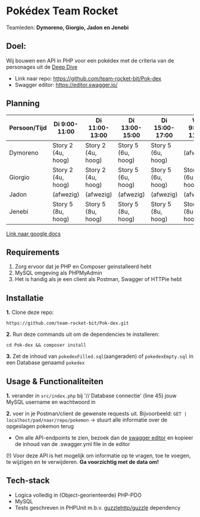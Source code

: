 # Pokédex Team Rocket
Teamleden: __Dymoreno, Giorgio, Jadon en Jenebi__

## Doel:
Wij bouwen een API in PHP voor een pokédex met de criteria van de personages uit de [Deep Dive](https://bitacademy.notion.site/Deep-Dive-Pok-mon-4c6febe20a2c4184843165486f846f9f)

 - Link naar repo: https://github.com/team-rocket-bit/Pok-dex
 - Swagger editor: https://editor.swagger.io/

## Planning
| Persoon/Tijd | Di 9:00-11:00 | Di 11:00-13:00 | Di 13:00-15:00 | Di 15:00-17:00 | Wo 9:00-11:00 | Wo 11:00-13:00 | Wo 13:00-14:00 | Wo 15:00-17:00 | Do 9:00-11:00 | Do 11:00-13:00 | Do 13:00-15:00 | Do 15:00-17:00 |
| --- | --- | --- | --- | --- | --- | --- | --- | --- | --- | --- | --- | --- |
| Dymoreno | Story 2 (4u, hoog) | Story 2 (4u, hoog) | Story 5 (6u, hoog) | Story 5 (6u, hoog) | (afwezig) | (afwezig) | (afwezig) | (afwezig) |  |  |  |  |
| Giorgio | Story 2 (4u, hoog) | Story 2 (4u, hoog) | Story 5 (6u, hoog) | Story 5 (6u, hoog) | Story 5 (6u, hoog) | Story 6(6u hoog) | Story 6(6u hoog) | Story 6(6u hoog) | Presentatie voor-bereiding | Presentatie voor-bereiding |  |  |
| Jadon | (afwezig) | (afwezig) | (afwezig) | (afwezig) | (afwezig) | (afwezig) | (afwezig) | (afwezig) |  |  |  |  |
| Jenebi | Story 5 (8u, hoog) | Story 5 (8u, hoog) | Story 5 (8u, hoog) | Story 5 (8u, hoog) | Story 5 (8u, hoog) | Story 5 (8u, hoog) | Story 5 (8u, hoog) | Story 5 (8u, hoog) | Presentatie voor-bereiding | Presentatie voor-bereiding |  |  |

[Link naar google docs](https://docs.google.com/document/d/1w8imA5vnc0cpgdo6g6WI5FmB_3q7YbcyOnsT8uq8q6Q/edit?usp=sharing)

## Requirements
1. Zorg ervoor dat je PHP en Composer geinstalleerd hebt
2. MySQL omgeving als PHPMyAdmin
3. Het is handig als je een client als Postman, Swagger of HTTPie hebt

## Installatie
__1.__ Clone deze repo:
```
https://github.com/team-rocket-bit/Pok-dex.git
```
__2.__ Run deze commands uit om de dependencies te installeren:
```
cd Pok-dex && composer install
```

__3.__ Zet de inhoud van `pokedexFilled.sql`(aangeraden) of `pokedexEmpty.sql` in een Database genaamd `pokedex`


## Usage & Functionaliteiten
__1.__ verander in `src/index.php` bij '// Database connectie' (line 45) jouw MySQL username en wachtwoord in

__2.__ voer in je Postman/client de gewenste requests uit.
Bijvoorbeeld: `GET | localhost/pad/naar/repo/pokemon` -> stuurt alle informatie over de opgeslagen pokemon terug
 - Om alle API-endpoints te zien, bezoek dan de [swagger editor](https://editor.swagger.io/) en kopieer de inhoud van de .swagger.yml file in de editor

(!) Voor deze API is het mogelijk om informatie op te vragen, toe te voegen, te wijzigen en te verwijderen. __Ga voorzichtig met de data om!__

## Tech-stack
 - Logica volledig in (Object-georienteerde) PHP-PDO
 - MySQL
 - Tests geschreven in PHPUnit m.b.v. [guzzlehttp/guzzle](https://packagist.org/packages/guzzlehttp/guzzle) dependency
